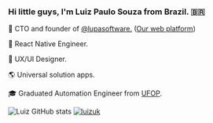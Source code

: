 ### Hi little guys, I'm Luiz Paulo Souza from Brazil. 🇧🇷


🔭 CTO and founder of <a href='https://github.com/lupasoftware'>@lupasoftware.</a> (<a href='https://lupatech.io'>Our web platform</a>)

📲  React Native Engineer.

🎩 UX/UI Designer.

🌎 Universal solution apps.


🎓 Graduated Automation Engineer from  <a href='https://ufop.br'>UFOP</a>.

![Luiz GitHub stats](https://github-readme-stats.vercel.app/api?username=luizuk&show_icons=true&theme=tokyonight)
[![luizuk](https://github-readme-stats.vercel.app/api/top-langs/?username=luizuk&hide=html&layout=compact&theme=tokyonight&show_icons=true)](https://github.com/luizuk/)




<!--
**luizuk/luizuk** is a ✨ _special_ ✨ repository because its `README.md` (this file) appears on your GitHub profile.

Here are some ideas to get you started:


⚡ React Native Engineer.
⚡ UX/UI Designer.



- 🔭 I’m currently working on ...
- 🌱 I’m currently learning ...
- 👯 I’m looking to collaborate on ...
- 🤔 I’m looking for help with ...
- 💬 Ask me about ...
- 📫 How to reach me: ...
- 😄 Pronouns: ...
- ⚡ Fun fact: ...
-->
